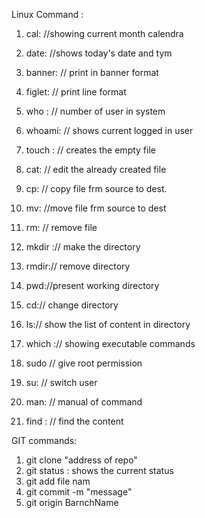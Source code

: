 Linux Command :

1. cal: //showing current month calendra

2. date: //shows today's date and tym

3. banner: // print in banner format

4. figlet: // print line format

5. who : // number of user in system

5. whoami: // shows current logged in user

6. touch : // creates the empty file

7. cat: // edit the already created file 

8. cp: // copy file frm source to dest.

9. mv: //move file frm source to dest

10. rm: // remove file

11. mkdir :// make the directory

12. rmdir:// remove directory

13. pwd://present working directory

14. cd:// change directory

15. ls:// show the list of content in directory

16. which :// showing executable commands

17. sudo // give root permission

18. su: //  switch user

19. man: // manual of command

20. find : // find the content

GIT commands:


1. git clone "address of repo"
2. git status : shows the current status
3. git add file nam
4. git commit -m "message"
5. git origin BarnchName


